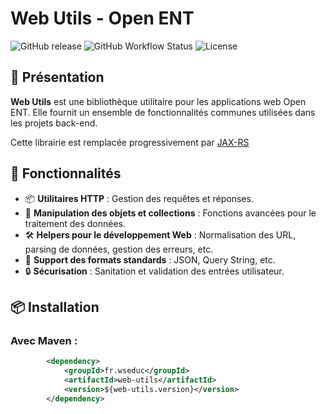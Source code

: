 # Web Utils - Open ENT

![GitHub release](https://img.shields.io/github/v/release/open-ent/web-utils)
![GitHub Workflow Status](https://img.shields.io/github/actions/workflow/status/open-ent/web-utils/build.yml)
![License](https://img.shields.io/github/license/open-ent/web-utils)

## 📌 Présentation

**Web Utils** est une bibliothèque utilitaire pour les applications web Open ENT. Elle fournit un ensemble de fonctionnalités communes utilisées dans les projets back-end.

Cette librairie est remplacée progressivement par [JAX-RS](https://doc.tech.fr/open-ent-dev/docs/maintenance_evolutivite/migration_code/#migration-du-framework-web-utils-vers-jaxrs)

## 🚀 Fonctionnalités

- 📦 **Utilitaires HTTP** : Gestion des requêtes et réponses.
- 🔄 **Manipulation des objets et collections** : Fonctions avancées pour le traitement des données.
- 🛠️ **Helpers pour le développement Web** : Normalisation des URL, parsing de données, gestion des erreurs, etc.
- 📝 **Support des formats standards** : JSON, Query String, etc.
- 🔒 **Sécurisation** : Sanitation et validation des entrées utilisateur.

## 📦 Installation

### Avec Maven :

```xml
        <dependency>
            <groupId>fr.wseduc</groupId>
            <artifactId>web-utils</artifactId>
            <version>${web-utils.version}</version>
        </dependency>
```

